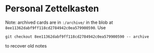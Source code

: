 # Personal Zettelkasten

Note: archived cards are in `:/archive/` in the blob at
`8ee11362dabf9ff118cd2784942c0ea579900590`. Use 

```
git checkout 8ee11362dabf9ff118cd2784942c0ea579900590 -- archive
```
to recover old notes
